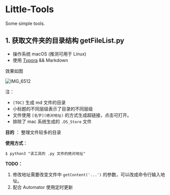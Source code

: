 # Little-Tools

Some simple tools.

## 1. 获取文件夹的目录结构 getFileList.py

+ 操作系统 macOS (推测可用于 Linux)
+ 使用 [Typora](https://www.typora.io/) && Markdown 

效果如图

![IMG_6512](/Users/apple/Downloads/IMG_6512.JPEG)

注：

+ `[TOC]` 生成 md 文件的目录
+ 小标题的不同层级表示了目录的不同层级
+ 文件使用 `[名字](绝对地址)` 的方式生成超链接，点击可打开。
+ 排除了 mac 系统生成的 `.DS_Store` 文件



**目的** ： 整理文件较多的目录

**使用方式**：

```shell
$ python3 "该工具的 .py 文件的绝对地址"
```





**TODO：**

1. 修改地址需要改变文件中  `getContent('...')` 的参数，可以改成命令行输入地址。
2. 配合 Automator 使用定时更新



